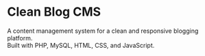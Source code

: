 # Clean Blog CMS

A content management system for a clean and responsive blogging platform.  
Built with PHP, MySQL, HTML, CSS, and JavaScript.
